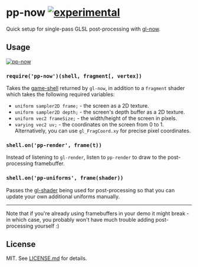 # pp-now [![experimental](http://hughsk.github.io/stability-badges/dist/experimental.svg)](http://github.com/hughsk/stability-badges) #

Quick setup for single-pass GLSL post-processing with
[gl-now](http://github.com/mikolalysenko/gl-now).

## Usage ##

[![pp-now](https://nodei.co/npm/pp-now.png?mini=true)](https://nodei.co/npm/pp-now)

### `require('pp-now')(shell, fragment[, vertex])` ###

Takes the [game-shell](http://github.com/mikolalysenko/game-shell) returned
by `gl-now`, in addition to a `fragment` shader which takes the following
required variables:

* `uniform sampler2D frame;` - the screen as a 2D texture.
* `uniform sampler2D depth;` - the screen's depth buffer as a 2D texture.
* `uniform vec2 frameSize;` - the width/height of the screen in pixels.
* `varying vec2 uv;` - the coordinates on the screen from 0 to 1.
  Alternatively, you can use `gl_FragCoord.xy` for precise pixel coordinates.

### `shell.on('pp-render', frame(t))` ###

Instead of listening to `gl-render`, listen to `pp-render` to draw to the
post-processing framebuffer.

### `shell.on('pp-uniforms', frame(shader))` ###

Passes the [gl-shader](http://github.com/mikolalysenko/gl-shader) being
used for post-processing so that you can update your own additional uniforms
manually.

***

Note that if you're already using framebuffers in your demo it might break -
in which case, you probably won't have much trouble adding post-processing
yourself :)

## License ##

MIT. See [LICENSE.md](http://github.com/hughsk/pp-now/blob/master/LICENSE.md) for details.
